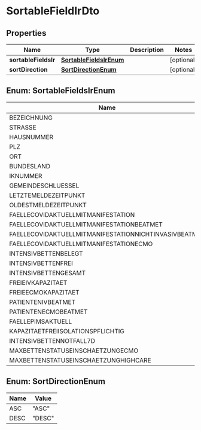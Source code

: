

# SortableFieldIrDto


## Properties

| Name | Type | Description | Notes |
|------------ | ------------- | ------------- | -------------|
|**sortableFieldsIr** | [**SortableFieldsIrEnum**](#SortableFieldsIrEnum) |  |  [optional] |
|**sortDirection** | [**SortDirectionEnum**](#SortDirectionEnum) |  |  [optional] |



## Enum: SortableFieldsIrEnum

| Name | Value |
|---- | -----|
| BEZEICHNUNG | &quot;BEZEICHNUNG&quot; |
| STRASSE | &quot;STRASSE&quot; |
| HAUSNUMMER | &quot;HAUSNUMMER&quot; |
| PLZ | &quot;PLZ&quot; |
| ORT | &quot;ORT&quot; |
| BUNDESLAND | &quot;BUNDESLAND&quot; |
| IKNUMMER | &quot;IKNUMMER&quot; |
| GEMEINDESCHLUESSEL | &quot;GEMEINDESCHLUESSEL&quot; |
| LETZTEMELDEZEITPUNKT | &quot;LETZTEMELDEZEITPUNKT&quot; |
| OLDESTMELDEZEITPUNKT | &quot;OLDESTMELDEZEITPUNKT&quot; |
| FAELLECOVIDAKTUELLMITMANIFESTATION | &quot;FAELLECOVIDAKTUELLMITMANIFESTATION&quot; |
| FAELLECOVIDAKTUELLMITMANIFESTATIONBEATMET | &quot;FAELLECOVIDAKTUELLMITMANIFESTATIONBEATMET&quot; |
| FAELLECOVIDAKTUELLMITMANIFESTATIONNICHTINVASIVBEATMET | &quot;FAELLECOVIDAKTUELLMITMANIFESTATIONNICHTINVASIVBEATMET&quot; |
| FAELLECOVIDAKTUELLMITMANIFESTATIONECMO | &quot;FAELLECOVIDAKTUELLMITMANIFESTATIONECMO&quot; |
| INTENSIVBETTENBELEGT | &quot;INTENSIVBETTENBELEGT&quot; |
| INTENSIVBETTENFREI | &quot;INTENSIVBETTENFREI&quot; |
| INTENSIVBETTENGESAMT | &quot;INTENSIVBETTENGESAMT&quot; |
| FREIEIVKAPAZITAET | &quot;FREIEIVKAPAZITAET&quot; |
| FREIEECMOKAPAZITAET | &quot;FREIEECMOKAPAZITAET&quot; |
| PATIENTENIVBEATMET | &quot;PATIENTENIVBEATMET&quot; |
| PATIENTENECMOBEATMET | &quot;PATIENTENECMOBEATMET&quot; |
| FAELLEPIMSAKTUELL | &quot;FAELLEPIMSAKTUELL&quot; |
| KAPAZITAETFREIISOLATIONSPFLICHTIG | &quot;KAPAZITAETFREIISOLATIONSPFLICHTIG&quot; |
| INTENSIVBETTENNOTFALL7D | &quot;INTENSIVBETTENNOTFALL7D&quot; |
| MAXBETTENSTATUSEINSCHAETZUNGECMO | &quot;MAXBETTENSTATUSEINSCHAETZUNGECMO&quot; |
| MAXBETTENSTATUSEINSCHAETZUNGHIGHCARE | &quot;MAXBETTENSTATUSEINSCHAETZUNGHIGHCARE&quot; |



## Enum: SortDirectionEnum

| Name | Value |
|---- | -----|
| ASC | &quot;ASC&quot; |
| DESC | &quot;DESC&quot; |



